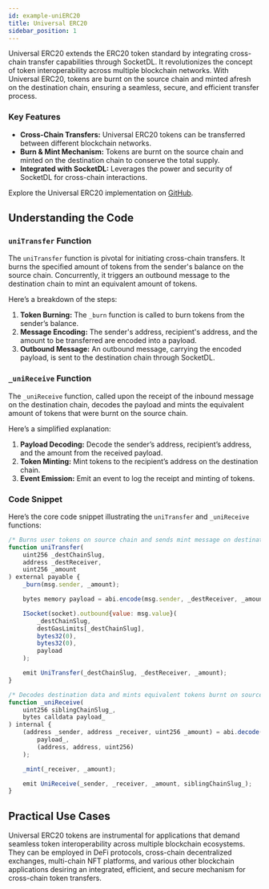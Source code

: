 ```yaml
---
id: example-uniERC20
title: Universal ERC20
sidebar_position: 1
---
```


Universal ERC20 extends the ERC20 token standard by integrating cross-chain transfer capabilities through SocketDL. It revolutionizes the concept of token interoperability across multiple blockchain networks. With Universal ERC20, tokens are burnt on the source chain and minted afresh on the destination chain, ensuring a seamless, secure, and efficient transfer process.

### Key Features

- **Cross-Chain Transfers:** Universal ERC20 tokens can be transferred between different blockchain networks.
- **Burn & Mint Mechanism:** Tokens are burnt on the source chain and minted on the destination chain to conserve the total supply.
- **Integrated with SocketDL:** Leverages the power and security of SocketDL for cross-chain interactions.

Explore the Universal ERC20 implementation on [GitHub](https://github.com/SocketDotTech/socketDL-examples/blob/main/src/universalTokens/uniERC20/uniERC20.sol).

## Understanding the Code

### `uniTransfer` Function

The `uniTransfer` function is pivotal for initiating cross-chain transfers. It burns the specified amount of tokens from the sender's balance on the source chain. Concurrently, it triggers an outbound message to the destination chain to mint an equivalent amount of tokens.

Here’s a breakdown of the steps:

1. **Token Burning:** The `_burn` function is called to burn tokens from the sender’s balance.
2. **Message Encoding:** The sender's address, recipient's address, and the amount to be transferred are encoded into a payload.
3. **Outbound Message:** An outbound message, carrying the encoded payload, is sent to the destination chain through SocketDL.

### `_uniReceive` Function

The `_uniReceive` function, called upon the receipt of the inbound message on the destination chain, decodes the payload and mints the equivalent amount of tokens that were burnt on the source chain.

Here’s a simplified explanation:

1. **Payload Decoding:** Decode the sender’s address, recipient’s address, and the amount from the received payload.
2. **Token Minting:** Mint tokens to the recipient’s address on the destination chain.
3. **Event Emission:** Emit an event to log the receipt and minting of tokens.

### Code Snippet

Here’s the core code snippet illustrating the `uniTransfer` and `_uniReceive` functions:

```javascript
/* Burns user tokens on source chain and sends mint message on destination chain */
function uniTransfer(
    uint256 _destChainSlug,
    address _destReceiver,
    uint256 _amount
) external payable {
    _burn(msg.sender, _amount);

    bytes memory payload = abi.encode(msg.sender, _destReceiver, _amount);

    ISocket(socket).outbound{value: msg.value}(
        _destChainSlug,
        destGasLimits[_destChainSlug],
        bytes32(0),
        bytes32(0),
        payload
    );

    emit UniTransfer(_destChainSlug, _destReceiver, _amount);
}

/* Decodes destination data and mints equivalent tokens burnt on source chain */
function _uniReceive(
    uint256 siblingChainSlug_,
    bytes calldata payload_
) internal {
    (address _sender, address _receiver, uint256 _amount) = abi.decode(
        payload_,
        (address, address, uint256)
    );

    _mint(_receiver, _amount);

    emit UniReceive(_sender, _receiver, _amount, siblingChainSlug_);
}
```

## Practical Use Cases

Universal ERC20 tokens are instrumental for applications that demand seamless token interoperability across multiple blockchain ecosystems. They can be employed in DeFi protocols, cross-chain decentralized exchanges, multi-chain NFT platforms, and various other blockchain applications desiring an integrated, efficient, and secure mechanism for cross-chain token transfers.

